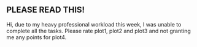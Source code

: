 ## PLEASE READ THIS!
Hi, due to my heavy professional workload this week, I was unable to complete all the tasks. Please rate plot1, plot2 and plot3 and not granting me any points for plot4.